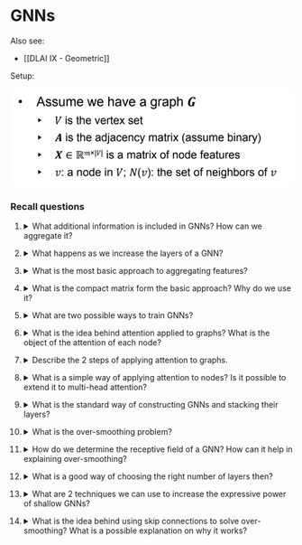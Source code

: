 # GNNs

Also see:
- [[DLAI IX - Geometric]]

Setup:

![](../../static/AML/gnn1.png)

### Recall questions

1. <details markdown=1><summary markdown="span"> What additional information is included in GNNs? How can we aggregate it?  </summary>
    
    \
    Note that a neighbor also holds information about its own neighbors... 
    It's also going to receive extra info about farther nodes after the other layers

</details>


2. <details markdown=1><summary markdown="span"> What happens as we increase the layers of a GNN? </summary>
    
    \
    

</details>


3. <details markdown=1><summary markdown="span">What is the most basic approach to aggregating features? </summary>
    
    \
    

</details>


4. <details markdown=1><summary markdown="span"> What is the compact matrix form the basic approach? Why do we use it? </summary>
    
    \
    

</details>


5. <details markdown=1><summary markdown="span"> What are two possible ways to train GNNs?</summary>
    
    \
    

</details>


6. <details markdown=1><summary markdown="span"> What is the idea behind attention applied to graphs? What is the object of the attention of each node? </summary>
    
    \
    

</details>


7. <details markdown=1><summary markdown="span"> Describe the 2 steps of applying attention to graphs.  </summary>
    
    \
    Computation of e_uv
    Computation of alpha_ab
    

</details>


8. <details markdown=1><summary markdown="span"> What is a simple way of applying attention to nodes? Is it possible to extend it to multi-head attention? </summary>
    
    \
    

</details>


9. <details markdown=1><summary markdown="span"> What is the standard way of constructing GNNs and stacking their layers?  </summary>
    
    \
    

</details>


10. <details markdown=1><summary markdown="span"> What is the over-smoothing  problem?</summary>
    
    \
    

</details>


11. <details markdown=1><summary markdown="span">  How do we determine the receptive field of a GNN? How can it help in explaining over-smoothing? </summary>
    
    \
    

</details>


12. <details markdown=1><summary markdown="span"> What is a good way of choosing the right number of layers then? </summary>
    
    \
    

</details>


13. <details markdown=1><summary markdown="span"> What are 2 techniques we can use to increase the expressive power of shallow GNNs?</summary>
    
    \
    

</details>


14. <details markdown=1><summary markdown="span"> What is the idea behind using skip connections to solve over-smoothing? What is a possible explanation on why it works?</summary>
    
    \
     

</details>
